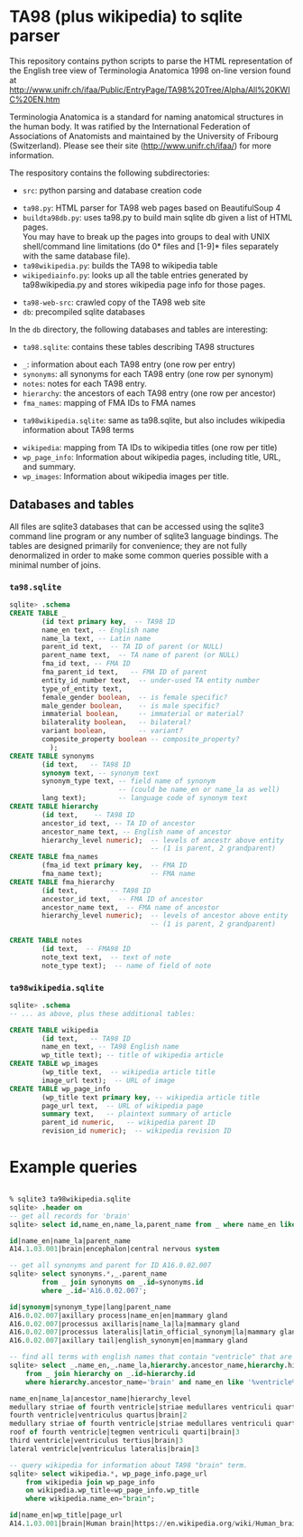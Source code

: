 # TA98 (plus wikipedia) to sqlite parser

This repository contains python scripts to parse the HTML representation of the 
English tree view of Terminologia Anatomica 1998 on-line version found at 
http://www.unifr.ch/ifaa/Public/EntryPage/TA98%20Tree/Alpha/All%20KWIC%20EN.htm

Terminologia Anatomica is a standard for naming anatomical structures in the human body. 
It was ratified by the International Federation of Associations of Anatomists and 
maintained by the University of Fribourg (Switzerland). Please see their site 
(http://www.unifr.ch/ifaa/) for more information.

The respository contains the following subdirectories:
 - `src`: python parsing and database creation code
  * `ta98.py`: HTML parser for TA98 web pages based on BeautifulSoup 4
  * `buildta98db.py`: uses ta98.py to build main sqlite db given a list of HTML pages.  
  You may have to break up the pages into groups to deal with UNIX shell/command line
  limitations (do 0* files and [1-9]* files separately with the same database file).
  * `ta98wikipedia.py`: builds the TA98 to wikipedia table
  * `wikipediainfo.py`: looks up all the table entries generated by ta98wikipedia.py and
  stores wikipedia page info for those pages. 
 - `ta98-web-src`: crawled copy of the TA98 web site
 - `db`: precompiled sqlite databases
 
 In the `db` directory, the following databases and tables are interesting:
 - `ta98.sqlite`: contains these tables describing TA98 structures
  * `_`: information about each TA98 entry (one row per entry)
  * `synonyms`: all synonyms for each TA98 entry (one row per synonym)
  * `notes`:  notes for each TA98 entry.
  * `hierarchy`: the ancestors of each TA98 entry (one row per ancestor)
  * `fma_names`: mapping of FMA IDs to FMA names
 - `ta98wikipedia.sqlite`: same as ta98.sqlite, but also includes 
    wikipedia information about TA98 terms
  * `wikipedia`: mapping from TA IDs to wikipedia titles (one row per title)
  * `wp_page_info`: Information about wikipedia pages, including title, URL, and summary.
  * `wp_images`: Information about wikipedia images per title.

## Databases and tables
All files are sqlite3 databases that can be accessed using the sqlite3 command line 
program or any number of sqlite3 language bindings.  The tables are designed primarily
for convenience;  they are not fully denormalized in order to make some common queries
possible with a minimal number of joins.

### `ta98.sqlite`
```sql
sqlite> .schema
CREATE TABLE _
        (id text primary key,  -- TA98 ID
        name_en text, -- English name
        name_la text, -- Latin name
        parent_id text,  -- TA ID of parent (or NULL)
        parent_name text,  -- TA name of parent (or NULL)
        fma_id text, -- FMA ID
        fma_parent_id text,   -- FMA ID of parent
        entity_id_number text,  -- under-used TA entity number
        type_of_entity text,
        female_gender boolean,  -- is female specific?
        male_gender boolean,    -- is male specific?
        immaterial boolean,     -- immaterial or material?
        bilaterality boolean,   -- bilateral?
        variant boolean,        -- variant?
        composite_property boolean -- composite_property?
          );
CREATE TABLE synonyms
        (id text,   -- TA98 ID
        synonym text, -- synonym text
        synonym_type text, -- field name of synonym 
                           -- (could be name_en or name_la as well)
        lang text);        -- language code of synonym text
CREATE TABLE hierarchy
        (id text,    -- TA98 ID
        ancestor_id text, -- TA ID of ancestor
        ancestor_name text, -- English name of ancestor
        hierarchy_level numeric);  -- levels of ancestr above entity
                                   -- (1 is parent, 2 grandparent)
CREATE TABLE fma_names
        (fma_id text primary key,  -- FMA ID
        fma_name text);            -- FMA name
CREATE TABLE fma_hierarchy
        (id text,        -- TA98 ID
        ancestor_id text,  -- FMA ID of ancestor
        ancestor_name text,  -- FMA name of ancestor
        hierarchy_level numeric);  -- levels of ancestor above entity
                                   -- (1 is parent, 2 grandparent)

CREATE TABLE notes
        (id text,  -- FMA98 ID
        note_text text,  -- text of note
        note_type text);  -- name of field of note

```
### `ta98wikipedia.sqlite`
```sql
sqlite> .schema
-- ... as above, plus these additional tables:

CREATE TABLE wikipedia  
        (id text,   -- TA98 ID
        name_en text, -- TA98 English name
        wp_title text); -- title of wikipedia article
CREATE TABLE wp_images  
        (wp_title text,  -- wikipedia article title
        image_url text);  -- URL of image
CREATE TABLE wp_page_info 
        (wp_title text primary key, -- wikipedia article title
        page_url text,  -- URL of wikipedia page
        summary text,   -- plaintext summary of article
        parent_id numeric,   -- wikipedia parent ID
        revision_id numeric);  -- wikipedia revision ID
```
# Example queries
```sql

% sqlite3 ta98wikipedia.sqlite
sqlite> .header on
-- get all records for 'brain'
sqlite> select id,name_en,name_la,parent_name from _ where name_en like 'brain';

id|name_en|name_la|parent_name
A14.1.03.001|brain|encephalon|central nervous system

-- get all synonyms and parent for ID A16.0.02.007
sqlite> select synonyms.*,_.parent_name 
        from _ join synonyms on _.id=synonyms.id 
        where _.id='A16.0.02.007';

id|synonym|synonym_type|lang|parent_name
A16.0.02.007|axillary process|name_en|en|mammary gland
A16.0.02.007|processus axillaris|name_la|la|mammary gland
A16.0.02.007|processus lateralis|latin_official_synonym|la|mammary gland
A16.0.02.007|axillary tail|english_synonym|en|mammary gland

-- find all terms with english names that contain "ventricle" that are descendants of "brain"
sqlite> select _.name_en,_.name_la,hierarchy.ancestor_name,hierarchy.hierarchy_level 
    from _ join hierarchy on _.id=hierarchy.id 
    where hierarchy.ancestor_name='brain' and name_en like '%ventricle%';

name_en|name_la|ancestor_name|hierarchy_level
medullary striae of fourth ventricle|striae medullares ventriculi quarti|brain|6
fourth ventricle|ventriculus quartus|brain|2
medullary striae of fourth ventricle|striae medullares ventriculi quarti|brain|4
roof of fourth ventricle|tegmen ventriculi quarti|brain|3
third ventricle|ventriculus tertius|brain|3
lateral ventricle|ventriculus lateralis|brain|3

-- query wikipedia for information about TA98 "brain" term.
sqlite> select wikipedia.*, wp_page_info.page_url 
    from wikipedia join wp_page_info 
    on wikipedia.wp_title=wp_page_info.wp_title 
    where wikipedia.name_en="brain";

id|name_en|wp_title|page_url
A14.1.03.001|brain|Human brain|https://en.wikipedia.org/wiki/Human_brain

```